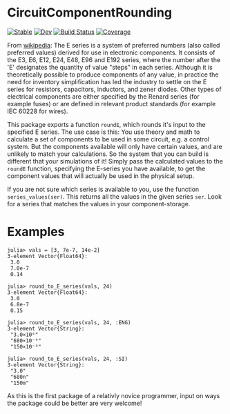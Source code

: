# CircuitComponentRounding

[![Stable](https://img.shields.io/badge/docs-stable-blue.svg)](https://KronosTheLate.github.io/CircuitComponentRounding.jl/stable)
[![Dev](https://img.shields.io/badge/docs-dev-blue.svg)](https://KronosTheLate.github.io/CircuitComponentRounding.jl/dev)
[![Build Status](https://github.com/KronosTheLate/CircuitComponentRounding.jl/workflows/CI/badge.svg)](https://github.com/KronosTheLate/CircuitComponentRounding.jl/actions)
[![Coverage](https://codecov.io/gh/KronosTheLate/CircuitComponentRounding.jl/branch/master/graph/badge.svg)](https://codecov.io/gh/KronosTheLate/CircuitComponentRounding.jl)

From [wikipedia](https://en.wikipedia.org/wiki/E_series_of_preferred_numbers):
The E series is a system of preferred numbers (also called preferred values) derived for use in electronic components. It consists of the E3, E6, E12, E24, E48, E96 and E192 series, where the number after the 'E' designates the quantity of value "steps" in each series. Although it is theoretically possible to produce components of any value, in practice the need for inventory simplification has led the industry to settle on the E series for resistors, capacitors, inductors, and zener diodes. Other types of electrical components are either specified by the Renard series (for example fuses) or are defined in relevant product standards (for example IEC 60228 for wires).

This package exports a function `roundE`, which rounds it's 
input to the specified E series. The use case is this:
You use theory and math to calculate a set of components to be used in some circuit, e.g. a control system. But the components available will only have certain values, and are unlikely to match your calculations. So the system that you can build is different that your simulations of it! Simply pass the calculated values to the `roundE` function, specifying the E-series you have available, to get the component values that will actually be used in the physical setup.

If you are not sure which series is available to you, use the function `series_values(ser)`. This returns all the values in the given series `ser`. Look for a series that matches the values in your component-storage.

# Examples
```julia-repl
julia> vals = [3, 7e-7, 14e-2]
3-element Vector{Float64}:
 3.0
 7.0e-7
 0.14

julia> round_to_E_series(vals, 24)
3-element Vector{Float64}:
 3.0
 6.8e-7
 0.15

julia> round_to_E_series(vals, 24, :ENG)
3-element Vector{String}:
 "3.0×10⁰"
 "680×10⁻⁹"
 "150×10⁻³"

julia> round_to_E_series(vals, 24, :SI)
3-element Vector{String}:
 "3.0"
 "680n"
 "150m"
```
  
  
  

As this is the first package of a relativly novice programmer, input on ways the package could be better are very welcome!
